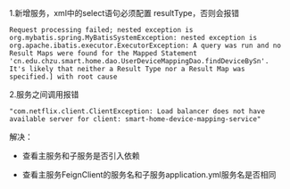 1.新增服务，xml中的select语句必须配置 resultType，否则会报错

```
Request processing failed; nested exception is org.mybatis.spring.MyBatisSystemException: nested exception is org.apache.ibatis.executor.ExecutorException: A query was run and no Result Maps were found for the Mapped Statement 'cn.edu.chzu.smart.home.dao.UserDeviceMappingDao.findDeviceBySn'.  It's likely that neither a Result Type nor a Result Map was specified.] with root cause
```

2.服务之间调用报错

```
"com.netflix.client.ClientException: Load balancer does not have available server for client: smart-home-device-mapping-service"
```

解决：

* 查看主服务和子服务是否引入依赖

* 查看主服务FeignClient的服务名和子服务application.yml服务名是否相同

  


